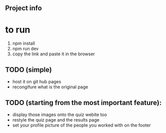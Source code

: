 ## Project info

# to run
1) npm install
2) npm run dev
3) copy the link and paste it in the browser

## TODO (simple)
- host it on git hub pages
- recongifure what is the original page

## TODO (starting from the most important feature):
- display those images onto the quiz webite too
- restyle the quiz page and the results page
- set your profile picture of the people you worked with on the footer
